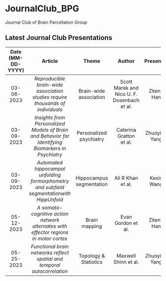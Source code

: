 # JournalClub_BPG
Journal Club of Brain Parcellation Group


Latest Journal Club Presentations 
---
Date (MM-DD-YYYY)| Article | Theme | Author | Presenter | Presentation Link
:---: | :---: | :---: | :---: | :---: | :---:
03-06-2023 | *Reproducible brain-wide association studies require thousands of individuals* | Brain-wide association | Scott Marek and Nico U. F. Dosenbach <br> et al. | Ziteng <br> Han | [Paper](https://www.nature.com/articles/s41586-022-04492-9), [Thread](https://twitter.com/tervoclemmensb/status/1504145481584287746?s=20), [Notes](https://1drv.ms/b/s!Ar0MIpKX-YBo5TkS7E1iLR5kdPUV?e=9fbrwU)
03-09-2023 | *Insights from Personalized Models of Brain and Behavior for Identifying Biomarkers in Psychiatry* | Personalized psychiatry | Caterina Gratton <br> et al. | Zhuoying Yang | [Paper](https://psyarxiv.com/48u5r/), [Thread](https://twitter.com/KrausBt/status/1631747056552345604?s=20), [Notes](https://1drv.ms/b/s!Ar0MIpKX-YBogaZLUNA38Fi926h1rQ?e=UCqckd)
03-09-2023 | *Automated hippocampal unfolding formorphometry and subfield segmentationwith HippUnfold* | Hippocampus segmentation | Ali R Khan <br> et al. | Kexin <br> Wang | [Paper](https://elifesciences.org/articles/77945), [Thread](https://twitter.com/jordandekraker/status/1612893063545819154?s=20)
05-12-2023 | *A somato-cognitive action network alternates with effector regions in motor cortex* | Brain mapping | Evan Gordon et al. | Ziteng <br> Han | [Paper](https://www.nature.com/articles/s41586-023-05964-2), [Thread](https://twitter.com/gordonneuro/status/1648704877629956097?s=20)
05-25-2023 | *Functional brain networks reflect spatial and temporal autocorrelation* | Topology & Statistics | Maxwell Shinn et al. | Zhuoying <br> Yang | [Paper](https://www.nature.com/articles/s41593-023-01299-3), [News](https://www.nature.com/articles/s41593-023-01295-7?utm_source=neuro_etoc&utm_medium=email&utm_campaign=toc_41593_26_5&utm_content=20230509), [Thread](https://twitter.com/edbullmore/status/1650577747352117283?s=20)
